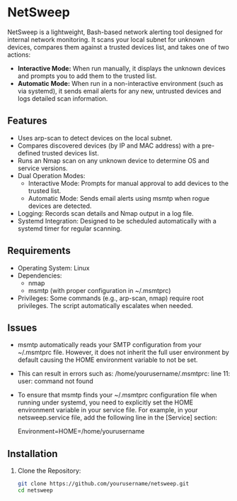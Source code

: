 # NetSweep
NetSweep is a lightweight, Bash-based network alerting tool designed for internal network monitoring. It scans your local subnet for unknown devices, compares them against a trusted devices list, and takes one of two actions:

- **Interactive Mode:** When run manually, it displays the unknown devices and prompts you to add them to the trusted list.
- **Automatic Mode:** When run in a non-interactive environment (such as via systemd), it sends email alerts for any new, untrusted devices and logs detailed scan information.

## Features

-  Uses arp-scan to detect devices on the local subnet.
- Compares discovered devices (by IP and MAC address) with a pre-defined trusted devices list.
- Runs an Nmap scan on any unknown device to determine OS and service versions.
- Dual Operation Modes:
  - Interactive Mode: Prompts for manual approval to add devices to the trusted list.
  - Automatic Mode: Sends email alerts using msmtp when rogue devices are detected.
- Logging: Records scan details and Nmap output in a log file.
- Systemd Integration: Designed to be scheduled automatically with a systemd timer for regular scanning.

## Requirements

- Operating System: Linux
- Dependencies:
  - nmap
  - msmtp (with proper configuration in ~/.msmtprc)
- Privileges: Some commands (e.g., arp-scan, nmap) require root privileges. The script automatically escalates when needed.

## Issues

- msmtp automatically reads your SMTP configuration from your ~/.msmtprc file. However, it does not inherit the full user environment by default causing the HOME environment variable to not be set. 

- This can result in errors such as:
    /home/yourusername/.msmtprc: line 11: user: command not found

- To ensure that msmtp finds your ~/.msmtprc configuration file when running under systemd, you need to explicitly set the HOME environment variable in your service file. For example, in your netsweep.service file, add the following line in the [Service] section:

    Environment=HOME=/home/yourusername

## Installation

1. Clone the Repository:

   ```bash
   git clone https://github.com/yourusername/netsweep.git
   cd netsweep
